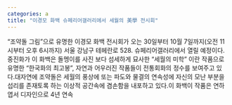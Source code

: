 ```yaml
---
categories: a
title: "이경모 화백 슈페리어갤러리에서 세월의 美學 전시회"
---
```

“조약돌 그림”으로 유명한 이경모 화백 전시회가 오는 30일부터 10월 7일까지(오전 11시부터 오후 6시까지) 서울 강남구 테헤란로 528. 슈페리어갤러리에서 열릴 예정이다. 중진화가 이 화백은 돌멩이를 사진 보다 섬세하게 묘사한 “세월의 미학” 이란 작품으로 유명한 “한국화의 최고봉”, 자연과 어우러진 작품들이 전통회화의 정수를 보여주고 있다.대자연에 조약돌은 세월의 풍상에 또는 파도와 물결의 연속성에 자신의 모난 부분을 섭리를 존재토록 하는 이상적 공간속에 겸손함을 내포하고 있다.이 화백이 작품은 연하엽서 디자인으로 4년 연속